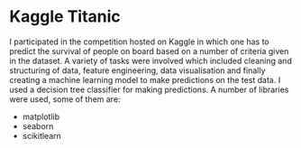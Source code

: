 # Kaggle Titanic
I participated in the competition hosted on Kaggle in which one has to predict the survival of people on board based on a number of criteria given in the dataset. A variety of tasks were involved which included cleaning and structuring of data, feature engineering, data visualisation and finally creating a machine learning model to make predictions on the test data. 
I used a decision tree classifier for making predictions. A number of libraries were used, some of them are:
- matplotlib
- seaborn
- scikitlearn
